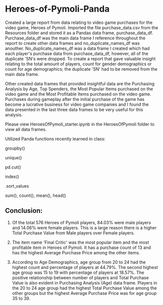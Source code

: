 # Heroes-of-Pymoli-Panda

Created a large report from data relating to video game purchases for the video game, Heroes of Pymoli. Imported the file purchase_data.csv from the Resources folder and stored it as a Pandas data frame, purchase_data_df. 
Purchase_data_df was the main data frame I reference throughout the report to create other data frames and no_duplicate_names_df was anouther. No_duplicate_names_df was a data frame I created which had each player's purchase data from purchase_data_df, however, all of the duplicate 'SN's were dropped.
To create a report that gave valuable insight relating to the total amount of players, count for gender demographics or count for age demographics; the duplicate 'SN' had to be removed from the main data frame. 

Other created data frames that provided insightful data are the Purchasing Analysis by Age, 
Top Spenders, the Most Popular Items purchased on the video game and the Most Profitable Items purchased on the video game. Purchases during gameplay after the initial purchase of the game has become a lucrative business for video game companies and I found the data presented in the last three data frames to be very useful for this analysis.



Please view HeroesOfPymoli_starter.ipynb in the HeroesOfPymoli folder to view all data frames.


Utilized Panda functions recently learned in class:

groupby()

unique()

pd.cut()

index()

.sort_values

sum(), count(), mean(), head()


## Conclusion:

1. Of the total 576 Heroes of Pymoli players, 84.03% were male players and 14.06% were female players. This is a large reason there is a higher Total Purchase Value from Male players over Female players.

2. The item name 'Final Critic' was the most popular item and the most profitable item in Heroes of Pymoli. It has a purchase count of 13 and has the highest Average Purchase Price among the other items.

3. According to Age Demographics, age group from 20 to 24 had the highest count and percentage of players at 44.79%. The second highest age group was 15 to 19 with percentage of players at 18.57%. The positive relationship between number of players and Total Purchase Value is also evident in Purchasing Analysis (Age) data frame. Players in the 20 to 24 age group had the highest Total Purchase Value among the other groups but the highest Average Purchase Price was for age group 35 to 39.

 
